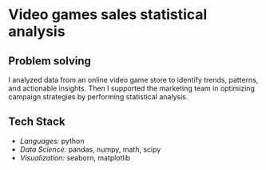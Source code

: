 # Video games sales statistical analysis

## Problem solving
I analyzed data from an online video game store to identify trends, patterns, and actionable insights. Then I supported the marketing team in optimizing campaign strategies by performing statistical analysis.

## Tech Stack
- *Languages:* python 
- *Data Science:* pandas, numpy, math, scipy 
- *Visualization:* seaborn, matplotlib
